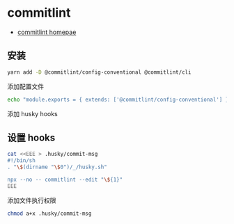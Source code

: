 # commitlint

* [commitlint homepae](https://commitlint.js.org/)

## 安装

```bash
yarn add -D @commitlint/config-conventional @commitlint/cli
```

添加配置文件

```bash
echo "module.exports = { extends: ['@commitlint/config-conventional'] };" > .commitlintrc.js
```

添加 husky hooks

## 设置 hooks

```bash
cat <<EEE > .husky/commit-msg
#!/bin/sh
. "\$(dirname "\$0")/_/husky.sh"

npx --no -- commitlint --edit "\${1}"
EEE
```

添加文件执行权限

```bash
chmod a+x .husky/commit-msg
```


